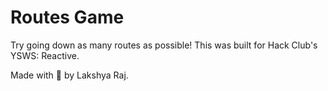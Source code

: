 # Routes Game

Try going down as many routes as possible! This was built for Hack Club's YSWS: Reactive.

Made with 💖 by Lakshya Raj.
